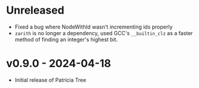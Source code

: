 # Unreleased

- Fixed a bug where NodeWithId wasn't incrementing ids properly
- `zarith` is no longer a dependency, used GCC's `__builtin_clz` as a faster
  method of finding an integer's highest bit.

# v0.9.0 - 2024-04-18

- Initial release of Patricia Tree
